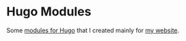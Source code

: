 # Hugo Modules

Some [modules for Hugo](https://gohugo.io/hugo-modules/) that I created mainly
for [my website](https://source.toby3d.me/toby3d/website).

